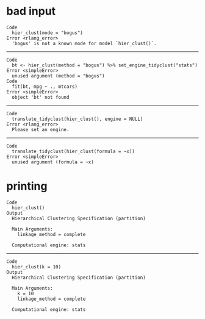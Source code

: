 # bad input

    Code
      hier_clust(mode = "bogus")
    Error <rlang_error>
      'bogus' is not a known mode for model `hier_clust()`.

---

    Code
      bt <- hier_clust(method = "bogus") %>% set_engine_tidyclust("stats")
    Error <simpleError>
      unused argument (method = "bogus")
    Code
      fit(bt, mpg ~ ., mtcars)
    Error <simpleError>
      object 'bt' not found

---

    Code
      translate_tidyclust(hier_clust(), engine = NULL)
    Error <rlang_error>
      Please set an engine.

---

    Code
      translate_tidyclust(hier_clust(formula = ~x))
    Error <simpleError>
      unused argument (formula = ~x)

# printing

    Code
      hier_clust()
    Output
      Hierarchical Clustering Specification (partition)
      
      Main Arguments:
        linkage_method = complete
      
      Computational engine: stats 
      

---

    Code
      hier_clust(k = 10)
    Output
      Hierarchical Clustering Specification (partition)
      
      Main Arguments:
        k = 10
        linkage_method = complete
      
      Computational engine: stats 
      

